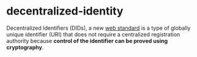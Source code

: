 # decentralized-identity

Decentralized Identifiers (DIDs), a new [web standard](https://www.w3.org/TR/did-core/#design-goals) is a type of globally unique identifier (URI) that does not require a centralized registration authority because **control of the identifier can be proved using cryptography**. 